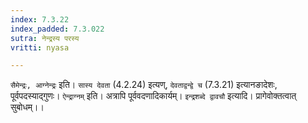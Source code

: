 ```yaml
---
index: 7.3.22
index_padded: 7.3.022
sutra: नेन्द्रस्य परस्य
vritti: nyasa

---
```

`सैमेन्द्रः, आग्नेन्द्रः` इति। `सास्य देवता` (4.2.24) इत्यण्, `देवताद्वन्द्वे च` (7.3.21) इत्यानङादेशः, पूर्वपदस्याद्गुणः। `ऐन्द्राग्नम्` इति। अत्रापि पूर्ववदणादिकार्यम्। `इन्द्रशब्दे द्वावचौ` इत्यादि। प्रागेवोक्तत्वात् सुबोधम्।।